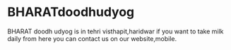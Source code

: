 # BHARATdoodhudyog
BHARAT doodh udyog is in tehri visthapit,haridwar if you want to take milk daily from here you can contact us on our website,mobile.
